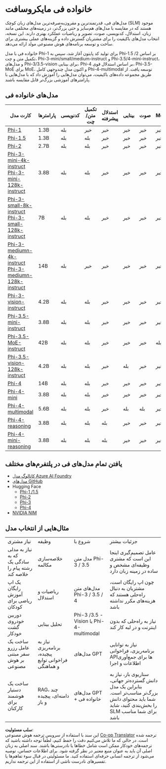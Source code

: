<!--
CO_OP_TRANSLATOR_METADATA:
{
  "original_hash": "8ef41b679d85adc42be3e0cbee97f7f1",
  "translation_date": "2025-07-18T21:21:31+00:00",
  "source_file": "md/01.Introduction/01/01.PhiFamily.md",
  "language_code": "fa"
}
-->
# خانواده فی مایکروسافت

مدل‌های فی، قدرتمندترین و مقرون‌به‌صرفه‌ترین مدل‌های زبان کوچک (SLM) موجود هستند که در مقایسه با مدل‌های هم‌سایز و حتی بزرگ‌تر، در زمینه‌های مختلفی مانند زبان، استدلال، کدنویسی، صوت، تصویر و ریاضیات عملکرد بهتری دارند. این نسخه، انتخاب مدل‌های باکیفیت را برای مشتریان گسترش داده و گزینه‌های عملی بیشتری برای ساخت و توسعه برنامه‌های هوش مصنوعی مولد ارائه می‌دهد.

خانواده فی با مدل Phi-1 برای تولید کد پایتون آغاز شد، سپس به Phi-1.5 /2 بر اساس تکمیل متن و چت، Phi-3-mini/small/medium-instruct و Phi-3.5/4-mini-instruct، و مدل‌های Phi-3/3.5-vision برای بینایی، Phi-4 بر اساس استدلال قوی، Phi-3.5-MoE برای MoE، و اکنون مدل چندوجهی کامل Phi-4-multimodal توسعه یافت. از طریق مجموعه داده‌های باکیفیت، می‌توان مدل‌هایی را آموزش داد که با مدل‌هایی با پارامترهای آموزشی بزرگ‌تر قابل مقایسه باشند.

## مدل‌های خانواده فی

<div style="font-size:8px">

| کارت مدل | پارامترها | کدنویسی | تکمیل متن/چت | استدلال پیشرفته | بینایی | صوت | MoE |
| - | - | - | - | - | - | - | - |
|[Phi-1](https://huggingface.co/microsoft/phi-1)|1.3B| بله | خیر | خیر | خیر | خیر | خیر |
|[Phi-1.5](https://huggingface.co/microsoft/phi-1_5)|1.3B| بله | بله | خیر | خیر | خیر | خیر |
|[Phi-2](https://huggingface.co/microsoft/phi-1_5)|2.7B| بله | بله | خیر | خیر | خیر | خیر |
|[Phi-3-mini-4k-instruct](https://huggingface.co/microsoft/Phi-3-mini-4k-instruct)<br/>[Phi-3-mini-128k-instruct](https://huggingface.co/microsoft/Phi-3-mini-128k-instruct)|3.8B| بله | بله | خیر | خیر | خیر | خیر |
|[Phi-3-small-8k-instruct](https://huggingface.co/microsoft/Phi-3-small-8k-instruct)<br/>[Phi-3-small-128k-instruct](https://huggingface.co/microsoft/Phi-3-small-128k-instruct)<br/>|7B| بله | بله | خیر | خیر | خیر | خیر |
|[Phi-3-mediumn-4k-instruct](https://huggingface.co/microsoft/Phi-3-medium-4k-instruct)<br>[Phi-3-mediumn-128k-instruct](https://huggingface.co/microsoft/Phi-3-medium-128k-instruct)|14B| بله | خیر | خیر | خیر | خیر | خیر |
|[Phi-3-vision-instruct](https://huggingface.co/microsoft/Phi-3-vision-128k-instruct)|4.2B| بله | بله | خیر | خیر | خیر | خیر |
|[Phi-3.5-mini-instruct](https://huggingface.co/microsoft/Phi-3.5-mini-instruct)|3.8B| بله | بله | خیر | خیر | خیر | خیر |
|[Phi-3.5-MoE-instruct](https://huggingface.co/microsoft/Phi-3.5-MoE-instruct)|42B| بله | بله | خیر | خیر | خیر | بله |
|[Phi-3.5-vision-128k-instruct](https://huggingface.co/microsoft/Phi-3.5-vision-instruct)|4.2B| بله | بله | خیر | بله | خیر | خیر |
|[Phi-4](https://huggingface.co/microsoft/phi-4)|14B| بله | بله | خیر | خیر | خیر | خیر |
|[Phi-4-mini](https://huggingface.co/microsoft/Phi-4-mini-instruct)|3.8B| بله | بله | خیر | خیر | خیر | خیر |
|[Phi-4-multimodal](https://huggingface.co/microsoft/Phi-4-multimodal-instruct)|5.6B| بله | بله | خیر | بله | بله | خیر |
|[Phi-4-reasoning](https://huggingface.co/microsoft/Phi-4-reasoning)|3.8B| بله | بله | بله | خیر | خیر | خیر |
|[Phi-4-mini-reasoning](https://huggingface.co/microsoft/Phi-4-mini-reasoning)|3.8B| بله | بله | بله | خیر | خیر | خیر |

</div>

## **یافتن تمام مدل‌های فی در پلتفرم‌های مختلف**

- [کاتالوگ مدل Azure AI Foundry](https://ai.azure.com/explore/models?selectedCollection=phi)
- [مدل‌های GitHub](https://github.com/marketplace?query=Phi&type=models)
- Hugging Face
  - [Phi-1 /1.5](https://huggingface.co/collections/microsoft/phi-1-6626e29134744e94e222d572)
  - [Phi-2](https://huggingface.co/microsoft/phi-2)
  - [Phi-3](https://huggingface.co/collections/microsoft/phi-3-6626e15e9585a200d2d761e3)
  - [Phi-4](https://huggingface.co/collections/microsoft/phi-4-677e9380e514feb5577a40e4) 
- [NVIDIA NIM](https://build.nvidia.com/search?q=Phi)

## مثال‌هایی از انتخاب مدل

| | | | |
|-|-|-|-|
| نیاز مشتری | وظیفه | شروع با | جزئیات بیشتر |
| نیاز به مدلی که به سادگی یک رشته پیام را خلاصه کند | خلاصه‌سازی مکالمه | مدل متن Phi-3 / 3.5 | عامل تصمیم‌گیری اینجا این است که مشتری وظیفه‌ای مشخص و ساده در زمینه زبان دارد |
| یک اپ رایگان آموزش ریاضی برای کودکان | ریاضیات و استدلال | مدل‌های متن Phi-3 / 3.5 / 4 | چون اپ رایگان است، مشتریان به دنبال راه‌حلی هستند که هزینه‌های مکرر نداشته باشد |
| دوربین خودروی گشت خودکار | تحلیل بینایی | Phi-3 /3.5 -Vision یا Phi-4-multimodal | نیاز به راه‌حلی که بدون اینترنت و در لبه کار کند |
| ساخت یک عامل رزرو سفر مبتنی بر هوش مصنوعی | نیاز به برنامه‌ریزی پیچیده، فراخوانی توابع و هماهنگی | مدل‌های GPT | نیاز به توانایی برنامه‌ریزی، فراخوانی APIها برای جمع‌آوری اطلاعات و اجرا |
| ساخت یک دستیار هوشمند برای کارکنان | RAG، چند دامنه‌ای، پیچیده و باز | مدل‌های GPT + خانواده فی | سناریوی باز، نیاز به دانش گسترده‌تر جهانی، بنابراین یک مدل بزرگ‌تر مناسب‌تر است. شما باید محتوای دانش را بخش‌بندی کنید، شاید SLM برای شما مناسب باشد |

**سلب مسئولیت**:  
این سند با استفاده از سرویس ترجمه هوش مصنوعی [Co-op Translator](https://github.com/Azure/co-op-translator) ترجمه شده است. در حالی که ما تلاش می‌کنیم دقت را حفظ کنیم، لطفاً توجه داشته باشید که ترجمه‌های خودکار ممکن است شامل خطاها یا نادرستی‌ها باشند. سند اصلی به زبان اصلی آن باید به عنوان منبع معتبر در نظر گرفته شود. برای اطلاعات حساس، توصیه می‌شود از ترجمه انسانی حرفه‌ای استفاده کنید. ما مسئولیتی در قبال سوء تفاهم‌ها یا تفسیرهای نادرست ناشی از استفاده از این ترجمه نداریم.